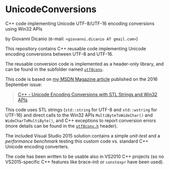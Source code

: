 # UnicodeConversions
C++ code implementing Unicode UTF-8/UTF-16 encoding conversions using Win32 APIs

by Giovanni Dicanio (e-mail: `<giovanni.dicanio AT gmail.com>`)

This repository contains C++ reusable code implementing Unicode encoding conversions between UTF-8 and UTF-16.

The reusable conversion code is implemented as a header-only library, and can be found in the subfolder named [`utf8conv`](https://github.com/GiovanniDicanio/UnicodeConversions/tree/master/UnicodeConversions/utf8conv).

This code is based on [my MSDN Magazine article](https://msdn.microsoft.com/magazine/mt763237) published on the 2016 September issue:

> [C++ - Unicode Encoding Conversions with STL Strings and Win32 APIs](https://msdn.microsoft.com/magazine/mt763237)

This code uses STL strings (`std::string` for UTF-8 and `std::wstring` for UTF-16) and direct calls to the Win32 APIs `MultiByteToWideChar()` and `WideCharToMultiByte()`, and C++ exceptions to report conversion errors (more details can be found in the [`utf8conv.h`](https://github.com/GiovanniDicanio/UnicodeConversions/blob/master/UnicodeConversions/utf8conv/utf8conv.h) header).

The included Visual Studio 2015 solution contains a simple _unit-test_ and a _performance benchmark_ testing this custom code vs. standard C++ Unicode encoding converters.

The code has been written to be usable also in VS2010 C++ projects (so no VS2015-specific C++ features like brace-init or `constexpr` have been used).
